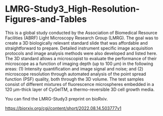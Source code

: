 # LMRG-Study3_High-Resolution-Figures-and-Tables

This is a global study conducted by the Association of Biomedical Resource Facilities (ABRF) Light Microscopy Research Group (LMRG). The goal was to create a 3D biologically relevant standard slide that was affordable and straightforward to prepare. Detailed instrument specific image acquisition protocols and image analysis methods were also developed and listed here. The 3D standard allows a microscopist to evaluate the performance of their microscope as a function of imaging depth (up to 100 µm) in the following areas: (1) Intensity quantification and image signal and noise; and (2) microscope resolution through automated analysis of the point spread function (PSF) quality, both through the 3D volume. The test samples consist of different mixtures of fluorescence microspheres embedded in a 120 µm-thick layer of CyGelTM, a thermo-reversible 3D cell growth media.

You can find the LMRG-Study3 preprint on bioRxiv.
>
https://biorxiv.org/cgi/content/short/2022.08.14.503777v1
